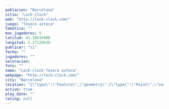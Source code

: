 ```yaml
---
poblacion: "Barcelona"
sitio: "Lock-clock"
web: "http://lock-clock.com/"
juego: "Tesoro azteca"
tematica: ""
max_jugadores: 5
latitud: 41.38619900
longitud: 2.17129630
publicar: "si"
fecha: ""
jugadores: ""
valoracion: 
foto: ""
name: "Lock-clock-Tesoro azteca"
webpage: "http://lock-clock.com/"
city: "Barcelona"
location: "{\"type\":\"Feature\",\"geometry\":{\"type\":\"Point\",\"coordinates\":[2.1712963,41.386199]}}"
active: true
play_date: ""
rating: null
---
```


